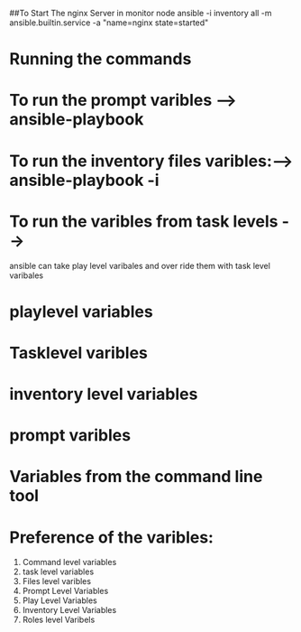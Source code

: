 ##To Start The nginx Server in monitor node
ansible -i inventory all -m ansible.builtin.service -a "name=nginx state=started"

# Running the commands 

# To run the prompt varibles --> ansible-playbook <playbookname>
# To run the inventory files varibles:--> ansible-playbook -i <inventory-file> <playbook file name>
# To run the varibles from task levels --> 
 
 ansible can take play level varibales and over ride them with task level varibales 

 # playlevel variables
 # Tasklevel varibles
 # inventory level variables
 # prompt varibles
 # Variables from the command line tool 


# Preference of the varibles:
1) Command level variables
2) task level variables
3) Files level varibles
4) Prompt Level Variables
5) Play Level Variables
6) Inventory Level Variables
7) Roles level Varibels
